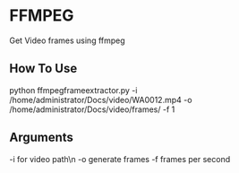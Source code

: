 # FFMPEG
Get Video frames using ffmpeg

## How To Use
python ffmpegframeextractor.py -i /home/administrator/Docs/video/WA0012.mp4 -o /home/administrator/Docs/video/frames/ -f 1

## Arguments
-i for video path\n
-o generate frames 
-f frames per second
